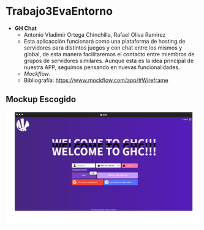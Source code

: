 # Trabajo3EvaEntorno


* __GH Chat__
  	* Antonio Vladimir Ortega Chinchilla, Rafael Oliva Ramirez
  	* Esta aplicacción funcionará como una plataforma de hosting de servidores para distintos juegos y con chat entre los mismos y global, de esta manera facilitaremos el contacto entre miembros de grupos de servidores similares.
Aunque  esta es la idea principal de nuestra APP, seguimos pensando en nuevas funcionalidades.
  	* _Mockflow_.
  	* Bibliografía: https://www.mockflow.com/app/#Wireframe

## Mockup Escogido

![](https://github.com/AntonioVladimir/GH-Chat/blob/master/Sprint1/Mockup_Pagina_Inicio_Antonio/GHCV2.png?raw=true)

    
